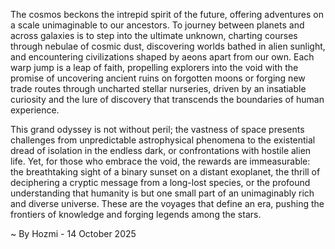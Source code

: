 
The cosmos beckons the intrepid spirit of the future, offering adventures on a scale unimaginable to our ancestors. To journey between planets and across galaxies is to step into the ultimate unknown, charting courses through nebulae of cosmic dust, discovering worlds bathed in alien sunlight, and encountering civilizations shaped by aeons apart from our own. Each warp jump is a leap of faith, propelling explorers into the void with the promise of uncovering ancient ruins on forgotten moons or forging new trade routes through uncharted stellar nurseries, driven by an insatiable curiosity and the lure of discovery that transcends the boundaries of human experience.

This grand odyssey is not without peril; the vastness of space presents challenges from unpredictable astrophysical phenomena to the existential dread of isolation in the endless dark, or confrontations with hostile alien life. Yet, for those who embrace the void, the rewards are immeasurable: the breathtaking sight of a binary sunset on a distant exoplanet, the thrill of deciphering a cryptic message from a long-lost species, or the profound understanding that humanity is but one small part of an unimaginably rich and diverse universe. These are the voyages that define an era, pushing the frontiers of knowledge and forging legends among the stars.

~ By Hozmi - 14 October 2025
